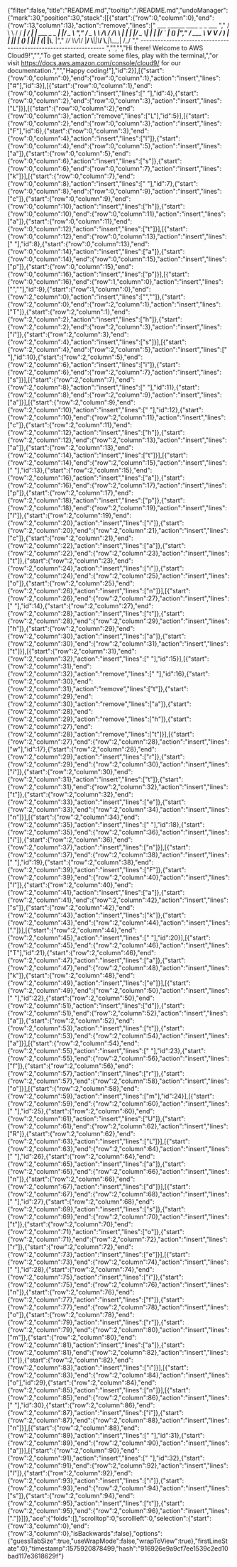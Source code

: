 {"filter":false,"title":"README.md","tooltip":"/README.md","undoManager":{"mark":30,"position":30,"stack":[[{"start":{"row":0,"column":0},"end":{"row":13,"column":13},"action":"remove","lines":["         ___        ______     ____ _                 _  ___  ","        / \\ \\      / / ___|   / ___| | ___  _   _  __| |/ _ \\ ","       / _ \\ \\ /\\ / /\\___ \\  | |   | |/ _ \\| | | |/ _` | (_) |","      / ___ \\ V  V /  ___) | | |___| | (_) | |_| | (_| |\\__, |","     /_/   \\_\\_/\\_/  |____/   \\____|_|\\___/ \\__,_|\\__,_|  /_/ "," ----------------------------------------------------------------- ","","","Hi there! Welcome to AWS Cloud9!","","To get started, create some files, play with the terminal,","or visit https://docs.aws.amazon.com/console/cloud9/ for our documentation.","","Happy coding!"],"id":2}],[{"start":{"row":0,"column":0},"end":{"row":0,"column":1},"action":"insert","lines":["#"],"id":3}],[{"start":{"row":0,"column":1},"end":{"row":0,"column":2},"action":"insert","lines":[" "],"id":4},{"start":{"row":0,"column":2},"end":{"row":0,"column":3},"action":"insert","lines":["L"]}],[{"start":{"row":0,"column":2},"end":{"row":0,"column":3},"action":"remove","lines":["L"],"id":5}],[{"start":{"row":0,"column":2},"end":{"row":0,"column":3},"action":"insert","lines":["F"],"id":6},{"start":{"row":0,"column":3},"end":{"row":0,"column":4},"action":"insert","lines":["l"]},{"start":{"row":0,"column":4},"end":{"row":0,"column":5},"action":"insert","lines":["a"]},{"start":{"row":0,"column":5},"end":{"row":0,"column":6},"action":"insert","lines":["s"]},{"start":{"row":0,"column":6},"end":{"row":0,"column":7},"action":"insert","lines":["k"]}],[{"start":{"row":0,"column":7},"end":{"row":0,"column":8},"action":"insert","lines":[" "],"id":7},{"start":{"row":0,"column":8},"end":{"row":0,"column":9},"action":"insert","lines":["c"]},{"start":{"row":0,"column":9},"end":{"row":0,"column":10},"action":"insert","lines":["h"]},{"start":{"row":0,"column":10},"end":{"row":0,"column":11},"action":"insert","lines":["a"]},{"start":{"row":0,"column":11},"end":{"row":0,"column":12},"action":"insert","lines":["t"]}],[{"start":{"row":0,"column":12},"end":{"row":0,"column":13},"action":"insert","lines":[" "],"id":8},{"start":{"row":0,"column":13},"end":{"row":0,"column":14},"action":"insert","lines":["a"]},{"start":{"row":0,"column":14},"end":{"row":0,"column":15},"action":"insert","lines":["p"]},{"start":{"row":0,"column":15},"end":{"row":0,"column":16},"action":"insert","lines":["p"]}],[{"start":{"row":0,"column":16},"end":{"row":1,"column":0},"action":"insert","lines":["",""],"id":9},{"start":{"row":1,"column":0},"end":{"row":2,"column":0},"action":"insert","lines":["",""]},{"start":{"row":2,"column":0},"end":{"row":2,"column":1},"action":"insert","lines":["T"]},{"start":{"row":2,"column":1},"end":{"row":2,"column":2},"action":"insert","lines":["h"]},{"start":{"row":2,"column":2},"end":{"row":2,"column":3},"action":"insert","lines":["i"]},{"start":{"row":2,"column":3},"end":{"row":2,"column":4},"action":"insert","lines":["s"]}],[{"start":{"row":2,"column":4},"end":{"row":2,"column":5},"action":"insert","lines":[" "],"id":10},{"start":{"row":2,"column":5},"end":{"row":2,"column":6},"action":"insert","lines":["i"]},{"start":{"row":2,"column":6},"end":{"row":2,"column":7},"action":"insert","lines":["s"]}],[{"start":{"row":2,"column":7},"end":{"row":2,"column":8},"action":"insert","lines":[" "],"id":11},{"start":{"row":2,"column":8},"end":{"row":2,"column":9},"action":"insert","lines":["a"]}],[{"start":{"row":2,"column":9},"end":{"row":2,"column":10},"action":"insert","lines":[" "],"id":12},{"start":{"row":2,"column":10},"end":{"row":2,"column":11},"action":"insert","lines":["c"]},{"start":{"row":2,"column":11},"end":{"row":2,"column":12},"action":"insert","lines":["h"]},{"start":{"row":2,"column":12},"end":{"row":2,"column":13},"action":"insert","lines":["a"]},{"start":{"row":2,"column":13},"end":{"row":2,"column":14},"action":"insert","lines":["t"]}],[{"start":{"row":2,"column":14},"end":{"row":2,"column":15},"action":"insert","lines":[" "],"id":13},{"start":{"row":2,"column":15},"end":{"row":2,"column":16},"action":"insert","lines":["a"]},{"start":{"row":2,"column":16},"end":{"row":2,"column":17},"action":"insert","lines":["p"]},{"start":{"row":2,"column":17},"end":{"row":2,"column":18},"action":"insert","lines":["p"]},{"start":{"row":2,"column":18},"end":{"row":2,"column":19},"action":"insert","lines":["l"]},{"start":{"row":2,"column":19},"end":{"row":2,"column":20},"action":"insert","lines":["i"]},{"start":{"row":2,"column":20},"end":{"row":2,"column":21},"action":"insert","lines":["c"]},{"start":{"row":2,"column":21},"end":{"row":2,"column":22},"action":"insert","lines":["a"]},{"start":{"row":2,"column":22},"end":{"row":2,"column":23},"action":"insert","lines":["t"]},{"start":{"row":2,"column":23},"end":{"row":2,"column":24},"action":"insert","lines":["i"]},{"start":{"row":2,"column":24},"end":{"row":2,"column":25},"action":"insert","lines":["o"]},{"start":{"row":2,"column":25},"end":{"row":2,"column":26},"action":"insert","lines":["n"]}],[{"start":{"row":2,"column":26},"end":{"row":2,"column":27},"action":"insert","lines":[" "],"id":14},{"start":{"row":2,"column":27},"end":{"row":2,"column":28},"action":"insert","lines":["t"]},{"start":{"row":2,"column":28},"end":{"row":2,"column":29},"action":"insert","lines":["h"]},{"start":{"row":2,"column":29},"end":{"row":2,"column":30},"action":"insert","lines":["a"]},{"start":{"row":2,"column":30},"end":{"row":2,"column":31},"action":"insert","lines":["t"]}],[{"start":{"row":2,"column":31},"end":{"row":2,"column":32},"action":"insert","lines":[" "],"id":15}],[{"start":{"row":2,"column":31},"end":{"row":2,"column":32},"action":"remove","lines":[" "],"id":16},{"start":{"row":2,"column":30},"end":{"row":2,"column":31},"action":"remove","lines":["t"]},{"start":{"row":2,"column":29},"end":{"row":2,"column":30},"action":"remove","lines":["a"]},{"start":{"row":2,"column":28},"end":{"row":2,"column":29},"action":"remove","lines":["h"]},{"start":{"row":2,"column":27},"end":{"row":2,"column":28},"action":"remove","lines":["t"]}],[{"start":{"row":2,"column":27},"end":{"row":2,"column":28},"action":"insert","lines":["w"],"id":17},{"start":{"row":2,"column":28},"end":{"row":2,"column":29},"action":"insert","lines":["r"]},{"start":{"row":2,"column":29},"end":{"row":2,"column":30},"action":"insert","lines":["i"]},{"start":{"row":2,"column":30},"end":{"row":2,"column":31},"action":"insert","lines":["t"]},{"start":{"row":2,"column":31},"end":{"row":2,"column":32},"action":"insert","lines":["t"]},{"start":{"row":2,"column":32},"end":{"row":2,"column":33},"action":"insert","lines":["e"]},{"start":{"row":2,"column":33},"end":{"row":2,"column":34},"action":"insert","lines":["n"]}],[{"start":{"row":2,"column":34},"end":{"row":2,"column":35},"action":"insert","lines":[" "],"id":18},{"start":{"row":2,"column":35},"end":{"row":2,"column":36},"action":"insert","lines":["i"]},{"start":{"row":2,"column":36},"end":{"row":2,"column":37},"action":"insert","lines":["n"]}],[{"start":{"row":2,"column":37},"end":{"row":2,"column":38},"action":"insert","lines":[" "],"id":19},{"start":{"row":2,"column":38},"end":{"row":2,"column":39},"action":"insert","lines":["F"]},{"start":{"row":2,"column":39},"end":{"row":2,"column":40},"action":"insert","lines":["l"]},{"start":{"row":2,"column":40},"end":{"row":2,"column":41},"action":"insert","lines":["a"]},{"start":{"row":2,"column":41},"end":{"row":2,"column":42},"action":"insert","lines":["s"]},{"start":{"row":2,"column":42},"end":{"row":2,"column":43},"action":"insert","lines":["k"]},{"start":{"row":2,"column":43},"end":{"row":2,"column":44},"action":"insert","lines":["."]}],[{"start":{"row":2,"column":44},"end":{"row":2,"column":45},"action":"insert","lines":[" "],"id":20}],[{"start":{"row":2,"column":45},"end":{"row":2,"column":46},"action":"insert","lines":["T"],"id":21},{"start":{"row":2,"column":46},"end":{"row":2,"column":47},"action":"insert","lines":["a"]},{"start":{"row":2,"column":47},"end":{"row":2,"column":48},"action":"insert","lines":["k"]},{"start":{"row":2,"column":48},"end":{"row":2,"column":49},"action":"insert","lines":["e"]}],[{"start":{"row":2,"column":49},"end":{"row":2,"column":50},"action":"insert","lines":[" "],"id":22},{"start":{"row":2,"column":50},"end":{"row":2,"column":51},"action":"insert","lines":["d"]},{"start":{"row":2,"column":51},"end":{"row":2,"column":52},"action":"insert","lines":["a"]},{"start":{"row":2,"column":52},"end":{"row":2,"column":53},"action":"insert","lines":["t"]},{"start":{"row":2,"column":53},"end":{"row":2,"column":54},"action":"insert","lines":["a"]}],[{"start":{"row":2,"column":54},"end":{"row":2,"column":55},"action":"insert","lines":[" "],"id":23},{"start":{"row":2,"column":55},"end":{"row":2,"column":56},"action":"insert","lines":["f"]},{"start":{"row":2,"column":56},"end":{"row":2,"column":57},"action":"insert","lines":["r"]},{"start":{"row":2,"column":57},"end":{"row":2,"column":58},"action":"insert","lines":["o"]}],[{"start":{"row":2,"column":58},"end":{"row":2,"column":59},"action":"insert","lines":["m"],"id":24}],[{"start":{"row":2,"column":59},"end":{"row":2,"column":60},"action":"insert","lines":[" "],"id":25},{"start":{"row":2,"column":60},"end":{"row":2,"column":61},"action":"insert","lines":["U"]},{"start":{"row":2,"column":61},"end":{"row":2,"column":62},"action":"insert","lines":["R"]},{"start":{"row":2,"column":62},"end":{"row":2,"column":63},"action":"insert","lines":["L"]}],[{"start":{"row":2,"column":63},"end":{"row":2,"column":64},"action":"insert","lines":[" "],"id":26},{"start":{"row":2,"column":64},"end":{"row":2,"column":65},"action":"insert","lines":["a"]},{"start":{"row":2,"column":65},"end":{"row":2,"column":66},"action":"insert","lines":["n"]},{"start":{"row":2,"column":66},"end":{"row":2,"column":67},"action":"insert","lines":["d"]}],[{"start":{"row":2,"column":67},"end":{"row":2,"column":68},"action":"insert","lines":[" "],"id":27},{"start":{"row":2,"column":68},"end":{"row":2,"column":69},"action":"insert","lines":["s"]},{"start":{"row":2,"column":69},"end":{"row":2,"column":70},"action":"insert","lines":["t"]},{"start":{"row":2,"column":70},"end":{"row":2,"column":71},"action":"insert","lines":["o"]},{"start":{"row":2,"column":71},"end":{"row":2,"column":72},"action":"insert","lines":["r"]},{"start":{"row":2,"column":72},"end":{"row":2,"column":73},"action":"insert","lines":["e"]}],[{"start":{"row":2,"column":73},"end":{"row":2,"column":74},"action":"insert","lines":[" "],"id":28},{"start":{"row":2,"column":74},"end":{"row":2,"column":75},"action":"insert","lines":["i"]},{"start":{"row":2,"column":75},"end":{"row":2,"column":76},"action":"insert","lines":["n"]},{"start":{"row":2,"column":76},"end":{"row":2,"column":77},"action":"insert","lines":["f"]},{"start":{"row":2,"column":77},"end":{"row":2,"column":78},"action":"insert","lines":["o"]},{"start":{"row":2,"column":78},"end":{"row":2,"column":79},"action":"insert","lines":["r"]},{"start":{"row":2,"column":79},"end":{"row":2,"column":80},"action":"insert","lines":["m"]},{"start":{"row":2,"column":80},"end":{"row":2,"column":81},"action":"insert","lines":["a"]},{"start":{"row":2,"column":81},"end":{"row":2,"column":82},"action":"insert","lines":["t"]},{"start":{"row":2,"column":82},"end":{"row":2,"column":83},"action":"insert","lines":["i"]}],[{"start":{"row":2,"column":83},"end":{"row":2,"column":84},"action":"insert","lines":["o"],"id":29},{"start":{"row":2,"column":84},"end":{"row":2,"column":85},"action":"insert","lines":["n"]}],[{"start":{"row":2,"column":85},"end":{"row":2,"column":86},"action":"insert","lines":[" "],"id":30},{"start":{"row":2,"column":86},"end":{"row":2,"column":87},"action":"insert","lines":["i"]},{"start":{"row":2,"column":87},"end":{"row":2,"column":88},"action":"insert","lines":["n"]}],[{"start":{"row":2,"column":88},"end":{"row":2,"column":89},"action":"insert","lines":[" "],"id":31},{"start":{"row":2,"column":89},"end":{"row":2,"column":90},"action":"insert","lines":["a"]}],[{"start":{"row":2,"column":90},"end":{"row":2,"column":91},"action":"insert","lines":[" "],"id":32},{"start":{"row":2,"column":91},"end":{"row":2,"column":92},"action":"insert","lines":["l"]},{"start":{"row":2,"column":92},"end":{"row":2,"column":93},"action":"insert","lines":["i"]},{"start":{"row":2,"column":93},"end":{"row":2,"column":94},"action":"insert","lines":["s"]},{"start":{"row":2,"column":94},"end":{"row":2,"column":95},"action":"insert","lines":["t"]},{"start":{"row":2,"column":95},"end":{"row":2,"column":96},"action":"insert","lines":["."]}]]},"ace":{"folds":[],"scrolltop":0,"scrollleft":0,"selection":{"start":{"row":3,"column":0},"end":{"row":3,"column":0},"isBackwards":false},"options":{"guessTabSize":true,"useWrapMode":false,"wrapToView":true},"firstLineState":0},"timestamp":1575920878499,"hash":"916926e9a9cf7ee1539c2ed10bad117e3618629f"}